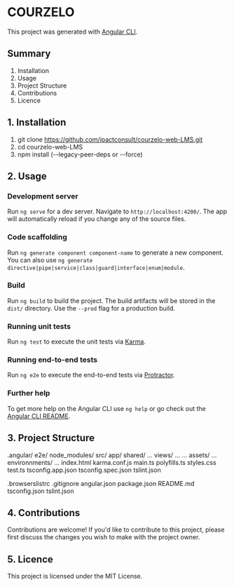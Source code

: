 # COURZELO

This project was generated with [Angular CLI](https://github.com/angular/angular-cli).

## Summary

1. Installation
2. Usage
3. Project Structure
4. Contributions
5. Licence

## 1. Installation

1. git clone https://github.com/ipactconsult/courzelo-web-LMS.git
2. cd courzelo-web-LMS
3. npm install (--legacy-peer-deps or --force)

## 2. Usage

### Development server

Run `ng serve` for a dev server. Navigate to `http://localhost:4200/`. The app will automatically reload if you change any of the source files.

### Code scaffolding

Run `ng generate component component-name` to generate a new component. You can also use `ng generate directive|pipe|service|class|guard|interface|enum|module`.

### Build

Run `ng build` to build the project. The build artifacts will be stored in the `dist/` directory. Use the `--prod` flag for a production build.

### Running unit tests

Run `ng test` to execute the unit tests via [Karma](https://karma-runner.github.io).

### Running end-to-end tests

Run `ng e2e` to execute the end-to-end tests via [Protractor](http://www.protractortest.org/).

### Further help

To get more help on the Angular CLI use `ng help` or go check out the [Angular CLI README](https://github.com/angular/angular-cli/blob/master/README.md).

## 3. Project Structure

.angular/
e2e/
node_modules/
src/
    app/
        shared/
            ...
        views/
            ...
        ...
    assets/
        ...
    environnments/
        ...
    index.html
    karma.conf.js
    main.ts
    polyfills.ts
    styles.css
    test.ts
    tsconfig.app.json
    tsconfig.spec.json
    tslint.json
    
.browserslistrc
.gitignore
angular.json
package.json
README.md
tsconfig.json
tslint.json

## 4. Contributions

Contributions are welcome! If you'd like to contribute to this project, please first discuss the changes you wish to make with the project owner.

## 5. Licence

This project is licensed under the MIT License.




